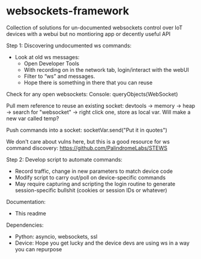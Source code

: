 # websockets-framework
Collection of solutions for un-documented websockets control over IoT devices with a webui but no montioring app or decently useful API


Step 1: Discovering undocumented ws commands:
  - Look at old ws messages:
    - Open Developer Tools
    - With recording on in the network tab, login/interact with the webUI
    - Filter to “ws” and messages.
    - Hope there is something in there that you can reuse

  Check for any open websockets: Console: queryObjects(WebSocket)

  Pull mem reference to reuse an existing socket: devtools -> memory -> heap -> search for "websocket" -> right click one, store as local var. Will make a new var called temp?

  Push commands into a socket:  socketVar.send("Put it in quotes")

  We don't care about vulns here, but this is a good resource for ws command discovery: https://github.com/PalindromeLabs/STEWS

Step 2: Develop script to automate commands:
  - Record traffic, change in new parameters to match device code
  - Modify script to carry out/poll on device-specific commands
  - May require capturing and scripting the login routine to generate session-specific bullshit (cookies or session IDs or whatever)

Documentation:
- This readme

Dependencies:
- Python: asyncio, websockets, ssl
- Device: Hope you get lucky and the device devs are using ws in a way you can repurpose

